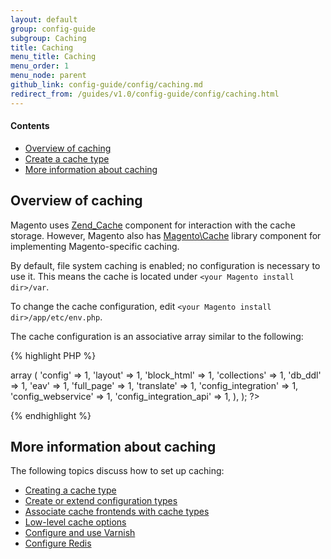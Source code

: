 ```yaml
---
layout: default
group: config-guide
subgroup: Caching
title: Caching
menu_title: Caching
menu_order: 1
menu_node: parent
github_link: config-guide/config/caching.md
redirect_from: /guides/v1.0/config-guide/config/caching.html
---
```


#### Contents 

*	<a href="#m2devgde-cache-explore">Overview of caching</a>
*	<a href="#m2devgde-cache-type">Create a cache type</a>
* <a href="#m2devgde-cache-more">More information about caching</a>

<h2 id="m2devgde-cache-explore">Overview of caching</h2>
Magento uses <a href="http://framework.zend.com/manual/1.12/en/zend.cache.html" target="_blank">Zend_Cache</a> component for interaction with the cache storage. However, Magento also has <a href="{{ site.mage2000url }}lib/internal/Magento/Framework/Cache" target="_blank">Magento\Cache</a> library component for implementing Magento-specific caching.

<div class="bs-callout bs-callout-info" id="info">
	<p>By default, file system caching is enabled; no configuration is necessary to use it. This means the cache is located under <code>&lt;your Magento install dir>/var</code>.</p>
</div> 

To change the cache configuration, edit `<your Magento install dir>/app/etc/env.php`.

The cache configuration is an associative array similar to the following:

{% highlight PHP %}
<? php
'cache_types' =>
	array (
		'config' => 1,
		'layout' => 1,
		'block_html' => 1,
		'collections' => 1,
		'db_ddl' => 1,
		'eav' => 1,
		'full_page' => 1,
		'translate' => 1,
		'config_integration' => 1,
		'config_webservice' => 1,
		'config_integration_api' => 1,
	),
); ?>
{% endhighlight %}

<h2 id="m2devgde-cache-more">More information about caching</h2>
The following topics discuss how to set up caching:

*	<a href="{{ site.gdeurl }}config-guide/config/caching-cache-type.html">Creating a cache type</a>
*	<a href="{{ site.gdeurl }}config-guide/config/config-create.html">Create or extend configuration types</a>
*	<a href="{{ site.gdeurl }}config-guide/config/caching_frontend-cache-types.html">Associate cache frontends with cache types</a>
*	<a href="{{ site.gdeurl }}config-guide/config/caching_low-level.html">Low-level cache options</a>
*	<a href="{{ site.gdeurl }}config-guide/varnish/config-varnish.html">Configure and use Varnish</a>
*	<a href="{{ site.gdeurl }}config-guide/redis/config-redis.html">Configure Redis</a>